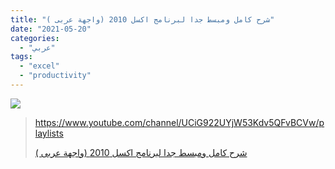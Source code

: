 ```yaml
---
title: "شرح كامل ومبسط جدا لبرنامج اكسل 2010 (واجهة عربى )"
date: "2021-05-20"
categories:
  - "عربي"
tags:
  - "excel"
  - "productivity"
---
```


![](https://yt3.ggpht.com/ytc/AAUvwngcQXT-qkCxwm0HGIU8ZSWPxUrEZE06uML0lf7E=s176-c-k-c0x00ffffff-no-rj)

> https://www.youtube.com/channel/UCiG922UYjW53Kdv5QFvBCVw/playlists
>
> [شرح كامل ومبسط جدا لبرنامج اكسل 2010 (واجهة عربى )](https://www.youtube.com/channel/UCiG922UYjW53Kdv5QFvBCVw/playlists)
